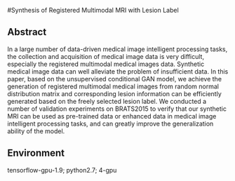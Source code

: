 #Synthesis of Registered Multimodal MRI with Lesion Label
## Abstract
In a large number of data-driven medical image intelligent processing tasks, the collection and acquisition of medical image data is very difficult, especially the registered multimodal medical images data. Synthetic medical image data can well alleviate the problem of insufficient data. In this paper, based on the unsupervised conditional GAN model, we achieve the generation of registered multimodal medical images from random normal distribution matrix and corresponding lesion information can be efficiently generated based on the freely selected lesion label. We conducted a number of validation experiments on BRATS2015 to verify that our synthetic MRI can be used as pre-trained data or enhanced data in medical image intelligent processing tasks, and can greatly improve the generalization ability of the model.
## Environment
tensorflow-gpu-1.9; python2.7; 4-gpu

